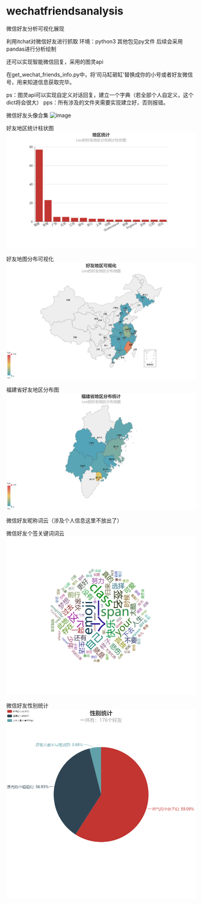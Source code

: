 # wechatfriendsanalysis
微信好友分析可视化展现

利用itchat对微信好友进行抓取
环境：python3
	  其他包见py文件
	  后续会采用pandas进行分析绘制

还可以实现智能微信回复，采用的图灵api

在get_wechat_friends_info.py中，将‘司马缸砸缸’替换成你的小号或者好友微信号，用来知道信息获取完毕。

ps：图灵api可以实现自定义对话回复，建立一个字典（若全部个人自定义，这个dict将会很大）
pps：所有涉及的文件夹需要实现建立好，否则报错。


微信好友头像合集
![image](https://github.com/Leo4ML/wechatfriendsanalysis/blob/master/analyse/merged.png?raw=true)


好友地区统计柱状图
![image](https://github.com/Leo4ML/wechatfriendsanalysis/blob/master/analyse/%E5%9C%B0%E5%8C%BA%E7%BB%9F%E8%AE%A1.png?raw=true)

好友地图分布可视化
![image](https://github.com/Leo4ML/wechatfriendsanalysis/blob/master/analyse/%E5%A5%BD%E5%8F%8B%E5%9C%B0%E5%8C%BA%E5%8F%AF%E8%A7%86%E5%8C%96.png?raw=true)

福建省好友地区分布图
![image](https://github.com/Leo4ML/wechatfriendsanalysis/blob/master/analyse/%E7%A6%8F%E5%BB%BA%E7%9C%81%E5%9C%B0%E5%8C%BA%E5%88%86%E5%B8%83%E7%BB%9F%E8%AE%A1.png?raw=true)

微信好友昵称词云（涉及个人信息这里不放出了）



微信好友个签关键词词云
![image](https://github.com/Leo4ML/wechatfriendsanalysis/blob/master/analyse/%E5%BE%AE%E4%BF%A1%E5%A5%BD%E5%8F%8B%E7%AD%BE%E5%90%8D%E5%85%B3%E9%94%AE%E8%AF%8D.png?raw=true)


微信好友性别统计
![image](https://github.com/Leo4ML/wechatfriendsanalysis/blob/master/analyse/%E6%80%A7%E5%88%AB%E7%BB%9F%E8%AE%A1.png?raw=true)

